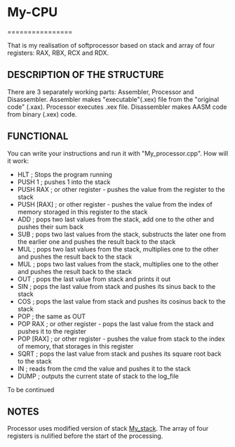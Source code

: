 # My-CPU
================

That is my realisation of softprocessor based on stack and array of four registers: RAX, RBX, RCX and RDX. 

**DESCRIPTION OF THE STRUCTURE**
--------------------------------
There are 3 separately working parts: Assembler, Processor and Disassembler. 
Assembler makes "executable"(.xex) file from the "original code" (.xax).
Processor executes .xex file.
Disassembler makes AASM code from binary (.xex) code.

**FUNCTIONAL**
--------------
You can write your instructions and run it with "My_processor.cpp".
How will it work:
- HLT        ; Stops the program running
- PUSH 1     ; pushes 1 into the stack
- PUSH RAX   ; or other register - pushes the value from the register to the stack
- PUSH [RAX] ; or other register - pushes the value from the index of memory storaged in this register to the stack
- ADD        ; pops two last values from the stack, add one to the other and pushes their sum back
- SUB        ; pops two last values from the stack, substructs the later one from the earlier one and pushes the result back to the stack
- MUL        ; pops two last values from the stack, multiplies one to the other and pushes the result back to the stack
- MUL        ; pops two last values from the stack, multiplies one to the other and pushes the result back to the stack
- OUT        ; pops the last value from stack and prints it out
- SIN        ; pops the last value from stack and pushes its sinus back to the stack
- COS        ; pops the last value from stack and pushes its cosinus back to the stack
- POP        ; the same as OUT
- POP RAX    ; or other register - pops the last value from the stack and pushes it to the register
- POP [RAX]  ; or other register - pushes the value from stack to the index of memory, that storages in this register
- SQRT       ; pops the last value from stack and pushes its square root back to the stack
- IN         ; reads from the cmd the value and pushes it to the stack
- DUMP       ; outputs the current state of stack to the log_file

To be continued

**NOTES**
---------
Processor uses modified version of stack [My_stack](https://github.com/s-a-v-a-n-n-a/My_stack).
The array of four registers is nulified before the start of the processing.
